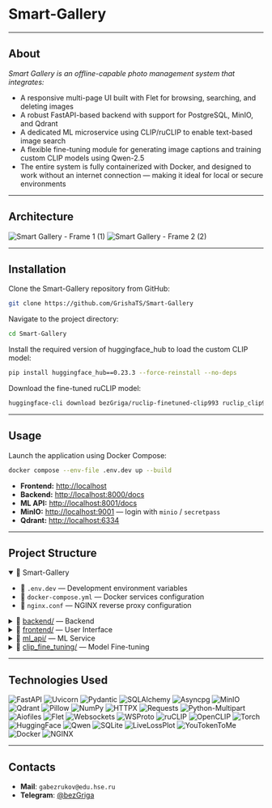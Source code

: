 # Smart-Gallery

___
## About
*Smart Gallery is an offline-capable photo management system that integrates:*
- A responsive multi-page UI built with Flet for browsing, searching, and deleting images
- A robust FastAPI-based backend with support for PostgreSQL, MinIO, and Qdrant
- A dedicated ML microservice using CLIP/ruCLIP to enable text-based image search
- A flexible fine-tuning module for generating image captions and training custom CLIP models using Qwen-2.5
- The entire system is fully containerized with Docker, and designed to work without an internet connection — making it ideal for local or secure environments

___
## Architecture
![Smart Gallery - Frame 1 (1)](https://github.com/user-attachments/assets/4e70a845-1029-46fb-8342-096d2249f331)
![Smart Gallery - Frame 2 (2)](https://github.com/user-attachments/assets/0602964c-3c33-4bbd-be99-9d1360518ddd)

___
## Installation
Clone the Smart-Gallery repository from GitHub:
```bash
git clone https://github.com/GrishaTS/Smart-Gallery
```
Navigate to the project directory:
```bash
cd Smart-Gallery
```
Install the required version of huggingface_hub to load the custom CLIP model:
```bash
pip install huggingface_hub==0.23.3 --force-reinstall --no-deps
```
Download the fine-tuned ruCLIP model:
```bash
huggingface-cli download bezGriga/ruclip-finetuned-clip993 ruclip_clip993.pt --cache-dir ml_api/app/sm_clip/hugface/ruclip_clip993
```

___
## Usage
Launch the application using Docker Compose:
```bash
docker compose --env-file .env.dev up --build
```
- **Frontend:** [http://localhost](http://localhost)  
- **Backend:** [http://localhost:8000/docs](http://localhost:8000/docs)
- **ML API:** [http://localhost:8001/docs](http://localhost:8001/docs)
- **MinIO:** [http://localhost:9001](http://localhost:9001) — login with `minio` / `secretpass`  
- **Qdrant:** [http://localhost:6334](http://localhost:6333/dashboard)  



___
## Project Structure

<details open>
  <summary>📂 Smart-Gallery</summary>

  <ul>
    <li>📄 <code>.env.dev</code> — Development environment variables</li>
    <li>📄 <code>docker-compose.yml</code> — Docker services configuration</li>
    <li>📄 <code>nginx.conf</code> — NGINX reverse proxy configuration</li>
  </ul>

  <details>
    <summary>📂 <a href="https://github.com/GrishaTS/Smart-Gallery/tree/main/backend" target="_blank">backend/</a> — Backend</summary>
    <ul>
      <li>📄 .dockerignore</li>
      <li>📄 Dockerfile</li>
      <li>📄 requirements.txt</li>
      <details>
        <summary>📂 app/</summary>
        <ul>
          <li>📄 main.py</li>
          <li>📄 config.py</li>
          <li>📄 models.py</li>
          <li>📄 router.py</li>
          <li>📄 schemas.py</li>
          <details>
            <summary>📂 api/</summary>
            <ul>
              <li>📄 __init__.py</li>
              <li>📄 ml_api.py</li>
            </ul>
          </details>
          <details>
            <summary>📂 database/</summary>
            <ul>
              <li>📄 __init__.py</li>
              <li>📄 minio_client.py</li>
              <li>📄 postgres_client.py</li>
              <li>📄 qdrant_client.py</li>
              <li>📄 test_data.py</li>
            </ul>
          </details>
          <details>
            <summary>📂 repository/</summary>
            <ul>
              <li>📄 __init__.py</li>
              <li>📄 base_repository.py</li>
              <li>📄 postgres_repository.py</li>
              <li>📄 minio_repository.py</li>
              <li>📄 qdrant_repository.py</li>
              <li>📄 repository.py</li>
            </ul>
          </details>
        </ul>
      </details>
    </ul>
  </details>

  <details>
    <summary>📂 <a href="https://github.com/GrishaTS/Smart-Gallery/tree/main/frontend" target="_blank">frontend/</a> — User Interface</summary>
    <ul>
      <li>📄 .dockerignore</li>
      <li>📄 Dockerfile</li>
      <li>📄 requirements.txt</li>
      <details>
        <summary>📂 app/</summary>
        <ul>
          <li>📄 main.py</li>
          <li>📄 config.py</li>
          <li>📄 routes.py</li>
          <details>
            <summary>📂 api/</summary>
            <ul>
              <li>📄 __init__.py</li>
              <li>📄 images_api.py</li>
              <li>📄 image_api.py</li>
            </ul>
          </details>
          <details>
            <summary>📂 data/</summary>
            <ul>
              <li>📄 __init__.py</li>
              <li>📄 image_data.py</li>
            </ul>
          </details>
          <details>
            <summary>📂 views/</summary>
            <ul>
              <li>📄 __init__.py</li>
              <li>📄 base_view.py</li>
              <li>📄 home_view.py</li>
              <li>📄 images_view.py</li>
              <li>📄 image_view.py</li>
              <li>📄 delete_images_view.py</li>
              <li>📄 search_images_view.py</li>
              <details>
                <summary>📂 mixins/</summary>
                <ul>
                  <li>📄 __init__.py</li>
                  <li>📄 app_bar_mixin.py</li>
                  <li>📄 grid_mixin.py</li>
                  <li>📄 nav_bar_mixin.py</li>
                </ul>
              </details>
            </ul>
          </details>
        </ul>
      </details>
    </ul>
  </details>

  <details>
    <summary>📂 <a href="https://github.com/GrishaTS/Smart-Gallery/tree/main/ml_api" target="_blank">ml_api/</a> — ML Service</summary>
    <ul>
      <li>📄 .dockerignore</li>
      <li>📄 Dockerfile</li>
      <li>📄 requirements.txt</li>
      <details>
        <summary>📂 app/</summary>
        <ul>
          <li>📄 main.py</li>
          <li>📄 config.py</li>
          <li>📄 router.py</li>
          <li>📄 schemas.py</li>
          <details>
            <summary>📂 sm_clip/</summary>
            <ul>
              <li>📄 __init__.py</li>
              <li>📄 base_clip.py</li>
              <li>📄 clip_vit_b_32.py</li>
            </ul>
          </details>
        </ul>
      </details>
    </ul>
  </details>

  <details>
    <summary>📂 <a href="https://github.com/GrishaTS/Smart-Gallery/tree/main/clip_fine_tuning" target="_blank">clip_fine_tuning/</a> — Model Fine-tuning</summary>
    <ul>
      <li>📄 pyproject.toml</li>
      <li>📄 requirements.txt</li>
      <details>
        <summary>📂 dataset/</summary>
        <ul>
          <details>
            <summary>📂 src/</summary>
            <ul>
              <li>📄 database.py</li>
              <li>📄 models.py</li>
              <li>📄 repository.py</li>
              <li>📄 ruclip_dataset.py</li>
            </ul>
          </details>
          <li>📄 1. qwen25_test.ipynb</li>
          <li>📄 2. clip993.ipynb</li>
          <li>📄 clip.db</li>
          <li>📄 qwen_api_keys.json</li>
        </ul>
      </details>
      <details>
        <summary>📂 models/</summary>
        <ul>
          <details>
            <summary>📂 fine-tuning/</summary>
            <ul>
              <li>📄 1. ruclip_clip993.ipynb</li>
            </ul>
          </details>
          <li>📄 1. open_clip.ipynb</li>
          <li>📄 2. ruclip.ipynb</li>
          <li>📄 3. ruclip_tiny.ipynb</li>
          <li>📄 base_clip.py</li>
        </ul>
      </details>
    </ul>
  </details>

</details>

___
## Technologies Used
![FastAPI](https://img.shields.io/badge/FastAPI-API-009688?logo=fastapi) ![Uvicorn](https://img.shields.io/badge/Uvicorn-ASGI-333333?logo=uvicorn) ![Pydantic](https://img.shields.io/badge/Pydantic-Validation-4B8BBE?logo=pydantic) ![SQLAlchemy](https://img.shields.io/badge/ORM-SQLAlchemy-000000?logo=sqlalchemy) ![Asyncpg](https://img.shields.io/badge/PostgreSQL-Asyncpg-00599C) ![MinIO](https://img.shields.io/badge/ObjectStorage-MinIO-F05032?logo=minio) ![Qdrant](https://img.shields.io/badge/VectorDB-Qdrant-FF6F00) ![Pillow](https://img.shields.io/badge/Images-Pillow-316192?logo=python) ![NumPy](https://img.shields.io/badge/Numerics-NumPy-013243?logo=numpy) ![HTTPX](https://img.shields.io/badge/HTTP-Client-0E8AC8) ![Requests](https://img.shields.io/badge/Requests-SyncClient-20232A?logo=python) ![Python-Multipart](https://img.shields.io/badge/Uploads-Multipart-FFD43B) ![Aiofiles](https://img.shields.io/badge/Async-FileIO-6A5ACD) ![Flet](https://img.shields.io/badge/Flet-UI_Framework-007ACC) ![Websockets](https://img.shields.io/badge/Realtime-Websockets-FFA500) ![WSProto](https://img.shields.io/badge/Protocol-WSProto-6A5ACD) ![ruCLIP](https://img.shields.io/badge/Model-ruCLIP-orange) ![OpenCLIP](https://img.shields.io/badge/Model-OpenCLIP-FF8C00) ![Torch](https://img.shields.io/badge/Fine--tuning-PyTorch-EE4C2C?logo=pytorch) ![HuggingFace](https://img.shields.io/badge/Hub-HuggingFace-FF4C7B?logo=huggingface) ![Qwen](https://img.shields.io/badge/Captioning-Qwen--2%2E5-0064FF) ![SQLite](https://img.shields.io/badge/Database-SQLite-003B57?logo=sqlite) ![LiveLossPlot](https://img.shields.io/badge/Monitoring-LiveLossPlot-44CC11) ![YouTokenToMe](https://img.shields.io/badge/Tokenizer-YouTokenToMe-blue) ![Docker](https://img.shields.io/badge/Container-Docker-2496ED?logo=docker) ![NGINX](https://img.shields.io/badge/Proxy-NGINX-009639?logo=nginx)

___
## Contacts
- **Mail**: `gabezrukov@edu.hse.ru`
- **Telegram**: [@bezGriga](https://t.me/bezGriga)  
